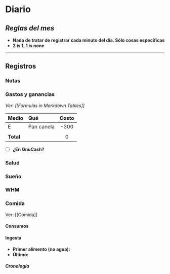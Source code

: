 # Diario
## *Reglas del mes*
- **Nada de tratar de registrar cada minuto del día. Sólo cosas específicas**
- **2 is 1, 1 is none**

---
## Registros
### Notas


### Gastos y ganancias
*Ver: [[Formulas in Markdown Tables]]*

| Medio     | Qué        | Costo |
| --------- |:---------- |:-----:|
| E         | Pan canela | -300  |
|           |            |       |
| **Total** |            |   0   |
<!-- TBLFM: @>$3=sum(@I..@-1) -->

- [ ] **¿En GnuCash?**


### Salud


### Sueño


### WHM


### Comida
Ver: [[Comida]]
#### Consumos


#### Ingesta
- **Primer alimento (no agua):**
- **Último:**


##### Cronología
